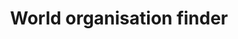 ---
layout: frontend-template-documentation
sectionKey: Frontend templates
eleventyNavigation:
  parent: Finder
title: World organisation finder
description: A finder solely for searching worldwide organisations on GOV.UK
figmaLink:
howItWorks:
  Worldwide organisation finder is used to search for worldwide organisations throughout all of GOV.UK
examples:
  0:
    title: Worldwide organisations
    link: https://www.gov.uk/world/organisations
contentDataLink:
contentSchema:
  title: finder
  link: https://docs.publishing.service.gov.uk/content-schemas/finder.html
contentType:
  title: finder
  link: https://docs.publishing.service.gov.uk/document-types/finder.html
renderingApp: finder frontend
components:
  0:
    componentName: Layout super navigation header
    componentURL: https://components.publishing.service.gov.uk/component-guide/layout_super_navigation_header
    generated: auto
    input:
  1:
    componentName: Contextual breadcrumbs
    componentURL: https://components.publishing.service.gov.uk/component-guide/contextual_breadcrumbs
    generated: auto
    input:
  2:
    componentName: The [Search](https://components.publishing.service.gov.uk/component-guide/search) component is above the filters, which occupies `1/3` of the page
    componentURL: 
    generated: auto
    input:
  3:
    componentName: Heading
    componentURL: https://components.publishing.service.gov.uk/component-guide/heading
    generated: auto
    input:
  4:
    componentName: Subscription link
    componentURL: https://components.publishing.service.gov.uk/component-guide/subscription_links
    generated: auto
    input:
  5:
    componentName: Document list
    componentURL: https://components.publishing.service.gov.uk/component-guide/document_list
    generated: auto
    input:
  6:
    componentName: Feedback
    componentURL: https://components.publishing.service.gov.uk/component-guide/feedback
    generated: auto
    input:
  7:
    componentName: Layout footer
    componentURL: https://components.publishing.service.gov.uk/component-guide/layout_footer
    generated: auto
    input:
  8:
    componentName: Page title
    componentURL: https://components.publishing.service.gov.uk/component-guide/title
    generated: auto
    input:
insights:
  0:
    title: 
    link: 
    description: 
    date:
issues:
  0:
    title:
    link:
githubIssueLink:
---